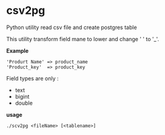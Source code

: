 # csv2pg
Python utility read csv file and  create postgres table 

This utility transform field mane to lower and change ' ' to '_'.

**Example**
```
'Produrt Name' => product_name
'Product_key'  => product_key
```

Field types are only : 
 - text
 -  bigint
 -  double

**usage**
```
./scv2pg <fileName> [<tablename>]
```
